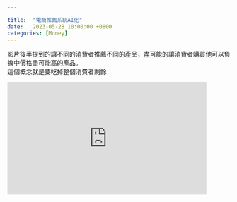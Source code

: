 ```yaml
---

title:  "電商推薦系統AI化"
date:   2023-05-28 10:00:00 +0800
categories: [Money]
---
```


影片後半提到的讓不同的消費者推薦不同的產品，盡可能的讓消費者購買他可以負擔中價格盡可能高的產品。  
這個概念就是要吃掉整個消費者剩餘  
<iframe width="450" height="255" src="https://www.youtube.com/embed/sNwba7VaAaQ" title="YouTube video player" frameborder="0" ></iframe>